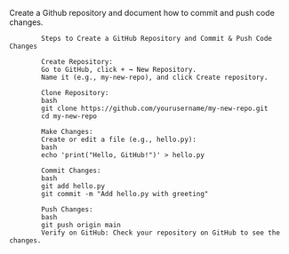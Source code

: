 Create a Github repository and document how to commit and push code changes.


            Steps to Create a GitHub Repository and Commit & Push Code Changes

            Create Repository:
            Go to GitHub, click + → New Repository.
            Name it (e.g., my-new-repo), and click Create repository.

            Clone Repository:
            bash
            git clone https://github.com/yourusername/my-new-repo.git
            cd my-new-repo

            Make Changes:
            Create or edit a file (e.g., hello.py):
            bash
            echo 'print("Hello, GitHub!")' > hello.py

            Commit Changes:
            bash
            git add hello.py
            git commit -m "Add hello.py with greeting"

            Push Changes:
            bash
            git push origin main
            Verify on GitHub: Check your repository on GitHub to see the changes.